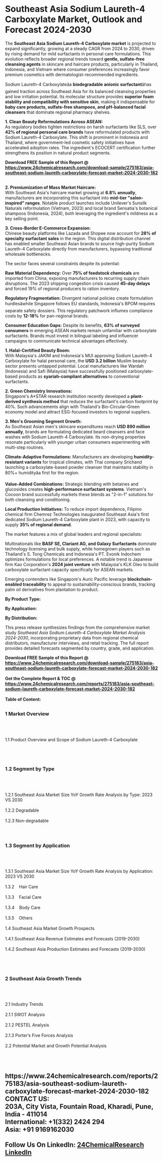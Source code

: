 <h1>Southeast Asia Sodium Laureth-4 Carboxylate Market, Outlook and Forecast 2024-2030</h1><p>The <strong>Southeast Asia Sodium Laureth-4 Carboxylate market</strong> is projected to expand significantly, growing at a steady CAGR from 2024 to 2030, driven by rising demand for mild surfactants in personal care formulations. This evolution reflects broader regional trends toward <strong>gentle, sulfate-free cleansing agents</strong> in skincare and haircare products, particularly in Thailand, Indonesia, and Vietnam where consumer preferences increasingly favor premium cosmetics with dermatologist-recommended ingredients.</p><p>Sodium Laureth-4 Carboxylateâa <strong>biodegradable anionic surfactant</strong>âhas gained traction across Southeast Asia for its balanced cleansing properties and low irritation potential. Its molecular structure provides <strong>superior foam stability and compatibility with sensitive skin</strong>, making it indispensable for <strong>baby care products, sulfate-free shampoos, and pH-balanced facial cleansers</strong> that dominate regional pharmacy shelves.</p><p><strong>1. Clean Beauty Reformulations Across ASEAN:</strong><br>
As regulatory bodies tighten restrictions on harsh surfactants like SLS, over <strong>42% of regional personal care brands</strong> have reformulated products with Sodium Laureth-4 Carboxylate. This shift is prominent in Indonesia and Thailand, where government-led cosmetic safety initiatives have accelerated adoption rates. The ingredient's ECOCERT certification further strengthens its position in natural product segments.</p><div><b>Download FREE Sample of this Report @ 
            <a href="https://www.24chemicalresearch.com/download-sample/275183/asia-southeast-sodium-laureth-carboxylate-forecast-market-2024-2030-182">
            https://www.24chemicalresearch.com/download-sample/275183/asia-southeast-sodium-laureth-carboxylate-forecast-market-2024-2030-182</a></b></div><br><p><strong>2. Premiumization of Mass Market Haircare:</strong><br>
With Southeast Asia's haircare market growing at <strong>6.8% annually</strong>, manufacturers are incorporating this surfactant into <strong>mid-tier "salon-inspired" ranges</strong>. Notable product launches include Unilever's Sunsilk Naturals reformulation (Vietnam, 2023) and local brand Sensatia's botanical shampoos (Indonesia, 2024), both leveraging the ingredient's mildness as a key selling point.</p><p><strong>3. Cross-Border E-Commerce Expansion:</strong><br>
Chinese beauty platforms like Lazada and Shopee now account for <strong>28% of specialty surfactant sales</strong> in the region. This digital distribution channel has enabled smaller Southeast Asian brands to source high-purity Sodium Laureth-4 Carboxylate directly from manufacturers, bypassing traditional wholesale bottlenecks.</p><p>The sector faces several constraints despite its potential:</p><p><strong>Raw Material Dependency:</strong> Over <strong>75% of feedstock chemicals</strong> are imported from China, exposing manufacturers to recurring supply chain disruptions. The 2023 shipping congestion crisis caused <strong>45-day delays</strong> and forced 19% of regional producers to ration inventory.</p><p><strong>Regulatory Fragmentation:</strong> Divergent national policies create formulation hurdlesâwhile Singapore follows EU standards, Indonesia's BPOM requires separate safety dossiers. This regulatory patchwork influmes compliance costs by <strong>12-18%</strong> for pan-regional brands.</p><p><strong>Consumer Education Gaps:</strong> Despite its benefits, <strong>63% of surveyed consumers</strong> in emerging ASEAN markets remain unfamiliar with carboxylate surfactants. Brands must invest in bilingual labeling and influencer campaigns to communicate technical advantages effectively.</p><p><strong>1. Halal-Certified Beauty Boom:</strong><br>
With Malaysia's JAKIM and Indonesia's MUI approving Sodium Laureth-4 Carboxylate for halal personal care, the <strong>USD 3.2 billion</strong> Muslim beauty sector presents untapped potential. Local manufacturers like Wardah (Indonesia) and Safi (Malaysia) have successfully positioned carboxylate-based products as <strong>syariah-compliant alternatives</strong> to conventional surfactants.</p><p><strong>2. Green Chemistry Innovations:</strong><br>
Singapore's A*STAR research institution recently developed a <strong>plant-derived synthesis method</strong> that reduces the surfactant's carbon footprint by 40%. Such advancements align with Thailand's Bio-Circular-Green economy model and attract ESG-focused investors to regional suppliers.</p><p><strong>3. Men's Grooming Segment Growth:</strong><br>
As Southeast Asian men's skincare expenditures reach <strong>USD 890 million annually</strong>, brands are formulating dedicated beard cleansers and face washes with Sodium Laureth-4 Carboxylate. Its non-drying properties resonate particularly with younger urban consumers experimenting with multi-step routines.</p><p><strong>Climate-Adaptive Formulations:</strong> Manufacturers are developing <strong>humidity-resistant variants</strong> for tropical climates, with Thai company Srichand launching a carboxylate-based powder cleanser that maintains stability in 80%+ humidityâa first for the region.</p><p><strong>Value-Added Combinations:</strong> Strategic blending with betaines and glucosides creates <strong>high-performance surfactant systems</strong>. Vietnam's Cocoon brand successfully markets these blends as "2-in-1" solutions for both cleansing and conditioning.</p><p><strong>Local Production Initiatives:</strong> To reduce import dependence, Filipino chemical firm Chemrez Technologies inaugurated Southeast Asia's first dedicated Sodium Laureth-4 Carboxylate plant in 2023, with capacity to supply <strong>35% of regional demand</strong>.</p><p>The market features a mix of global leaders and regional specialists:</p><p>Multinationals like <strong>BASF SE, Clariant AG, and Galaxy Surfactants</strong> dominate technology licensing and bulk supply, while homegrown players such as Thailand's S. Tong Chemicals and Indonesia's PT. Evonik Indochem optimizes formulations for local preferences. A notable trend is Japanese firm Kao Corporation's <strong>2024 joint venture</strong> with Malaysia's KLK Oleo to build carboxylate surfactant capacity specifically for ASEAN markets.</p><p>Emerging contenders like Singapore's Auric Pacific leverage <strong>blockchain-enabled traceability</strong> to appeal to sustainability-conscious brands, tracking palm oil derivatives from plantation to product.</p><p><strong>By Product Type:</strong></p><p><strong>By Application:</strong></p><p><strong>By Distribution:</strong></p><p>This press release synthesizes findings from the comprehensive market study <em>Southeast Asia Sodium Laureth-4 Carboxylate Market Analysis 2024-2030</em>, incorporating proprietary data from regional chemical distributors, manufacturer interviews, and retail tracking. The full report provides detailed forecasts segmented by country, grade, and application.</p><div><b>Download FREE Sample of this Report @ 
            <a href="https://www.24chemicalresearch.com/download-sample/275183/asia-southeast-sodium-laureth-carboxylate-forecast-market-2024-2030-182">
            https://www.24chemicalresearch.com/download-sample/275183/asia-southeast-sodium-laureth-carboxylate-forecast-market-2024-2030-182</a></b></div><br><div><b>Get the Complete Report & TOC @ 
            <a href="https://www.24chemicalresearch.com/reports/275183/asia-southeast-sodium-laureth-carboxylate-forecast-market-2024-2030-182">
            https://www.24chemicalresearch.com/reports/275183/asia-southeast-sodium-laureth-carboxylate-forecast-market-2024-2030-182</a></b></div><br>
            <b>Table of Content:</b><p><h2><span style="font-size:16px"><strong>1 Market Overview&nbsp;&nbsp; &nbsp;</strong></span></h2><br />
<br />
<p>1.1 Product Overview and Scope of Sodium Laureth-4 Carboxylate&nbsp;</p><br />
<br />
<h2><strong><span style="font-size:16px">1.2 Segment by Type&nbsp;&nbsp; &nbsp;</span></strong></h2><br />
<br />
<p>1.2.1 Southeast Asia Market Size YoY Growth Rate Analysis by Type: 2023 VS 2030&nbsp;&nbsp; &nbsp;<br /><br />
1.2.2 Degradable&nbsp;&nbsp; &nbsp;<br /><br />
1.2.3 Non-degradable<br /><br />
<br />
<h2><span style="font-size:16px"><strong>1.3 Segment by Application&nbsp;&nbsp;</strong></span></h2><br />
<br />
<p>1.3.1 Southeast Asia Market Size YoY Growth Rate Analysis by Application: 2023 VS 2030&nbsp;&nbsp; &nbsp;<br /><br />
1.3.2&nbsp;&nbsp; &nbsp;Hair Care<br /><br />
1.3.3&nbsp;&nbsp; &nbsp;Facial Care<br /><br />
1.3.4&nbsp;&nbsp; &nbsp;Body Care<br /><br />
1.3.5&nbsp;&nbsp; &nbsp;Others<br /><br />
1.4 Southeast Asia Market Growth Prospects&nbsp;&nbsp; &nbsp;<br /><br />
1.4.1 Southeast Asia Revenue Estimates and Forecasts (2019-2030)&nbsp;&nbsp; &nbsp;<br /><br />
1.4.2 Southeast Asia Production Estimates and Forecasts (2019-2030)&nbsp;&nbsp;</p><br />
<br />
<h2><span style="font-size:16px"><strong>2 Southeast Asia Growth Trends&nbsp;&nbsp; &nbsp;</strong></span></h2><br />
<br />
<p>2.1 Industry Trends&nbsp;&nbsp; &nbsp;<br /><br />
2.1.1 SWOT Analysis&nbsp;&nbsp; &nbsp;<br /><br />
2.1.2 PESTEL Analysis&nbsp;&nbsp; &nbsp;<br /><br />
2.1.3 Porter&rsquo;s Five Forces Analysis&nbsp;&nbsp; &nbsp;<br /><br />
2.2 Potential Market and Growth Potential Analysis&nbsp;&nbsp; &nbsp;</p><br />
<br />
<h2><span style="font-size:16</p><div><b>Get the Complete Report & TOC @ 
            <a href="https://www.24chemicalresearch.com/reports/275183/asia-southeast-sodium-laureth-carboxylate-forecast-market-2024-2030-182">
            https://www.24chemicalresearch.com/reports/275183/asia-southeast-sodium-laureth-carboxylate-forecast-market-2024-2030-182</a></b></div><br><b>CONTACT US:</b><br>
            203A, City Vista, Fountain Road, Kharadi, Pune, India - 411014<br>
            International: +1(332) 2424 294<br>
            Asia: +91 9169162030 <br><br>
            Follow Us On LinkedIn: <a href="https://www.linkedin.com/company/24chemicalresearch/">24ChemicalResearch LinkedIn</a>